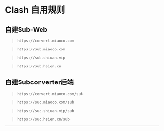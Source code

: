 # Clash 自用规则

## 自建Sub-Web

>     https://convert.miaoco.com

>     https://sub.miaoco.com

>     https://sub.shiuan.vip

>     https://sub.hsien.cn

## 自建Subconverter后端

>     https://convert.miaoco.com/sub

>     https://suc.miaoco.com/sub

>     https://suc.shiuan.vip/sub

>     https://suc.hsien.cn/sub

---
